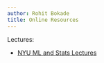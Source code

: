 ```yaml
---
author: Rohit Bokade
title: Online Resources
---
```


Lectures:
- [NYU ML and Stats Lectures](https://davidrosenberg.github.io/ml2017/#lectures)